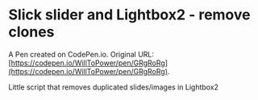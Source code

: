 # Slick slider and Lightbox2 - remove clones

A Pen created on CodePen.io. Original URL: [https://codepen.io/WillToPower/pen/GRgRoRg](https://codepen.io/WillToPower/pen/GRgRoRg).

Little script that removes duplicated slides/images in Lightbox2

